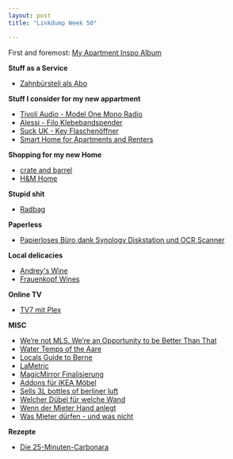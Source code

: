 ```yaml
---
layout: post
title: "Linkdump Week 50"

---
```


First and foremost: [My Apartment Inspo Album](https://imgur.com/a/vgCYbbC)


**Stuff as a Service**
- [Zahnbürsteli als Abo](https://www.brushwithwyatt.com/)

**Stuff I consider for my new appartment**
- [Tivoli Audio - Model One Mono Radio](https://www.connox.ch/kategorien/technik/audio-radio/model-one.html?itm=106541)
- [Alessi - Filo Klebebandspender](https://www.connox.ch/kategorien/accessoires/buero-accessoires/alessi-filo-klebebandspender.html)
- [Suck UK - Key Flaschenöffner](https://www.connox.ch/kategorien/kochen/barzubehoer/suck-uk-key-flaschenoeffner.html)
- [Smart Home for Apartments and Renters](https://thewirecutter.com/lists/smart-home-for-apartments-and-renters/)

**Shopping for my new Home**
- [crate and barrel](https://www.crateandbarrel.com/)
- [H&M Home](https://www2.hm.com/de_ch/home.html)

**Stupid shit**
- [Radbag](https://www.radbag.ch/)

**Paperless**
- [Papierloses Büro dank Synology Diskstation und OCR Scanner](https://technikblog.ch/2019/08/papierloses-buero-dank-synology-diskstation-und-ocr-scanner/)

**Local delicacies**
- [Andrey's Wine](http://www.andreys.ch/)
- [Frauenkopf Wines](https://www.frauenkopf.ch/)

**Online TV**
- [TV7 mit Plex](https://blog.sebastianplattner.ch/media-center/tv7-mit-plex/)

**MISC**
- [We’re not MLS. We’re an Opportunity to be Better Than That](https://rosecityriveters.org/were-not-mls-were-an-opportunity-to-be-better-than-that/)
- [Water Temps of the Aare](https://aare.guru)
- [Locals Guide to Berne](https://www.theguardian.com/travel/2019/sep/02/locals-guide-berne-switzerland-10-top-tips)
- [LaMetric](https://lametric.com)
- [MagicMirror Finalisierung](https://blog.sebastianplattner.ch/diy/magicmirror-finalisierung/)
- [Addons für IKEA Möbel](https://www.prettypegs.com/de/)
- [Sells 3L bottles of berliner luft](https://ullrich.ch)
- [Welcher Dübel für welche Wand](https://www.beobachter.ch/wohnen/bauen-renovieren/wandbefestigung-welcher-dubel-fur-welche-wand)
- [Wenn der Mieter Hand anlegt](https://www.beobachter.ch/wohnen/miete/renovierung-wenn-der-mieter-hand-anlegt)
- [Was Mieter dürfen - und was nicht](https://www.beobachter.ch/bauen-renovieren/renovationen-was-mieter-durfen-und-was-nicht)

**Rezepte**
- [Die 25-Minuten-Carbonara](https://www.tagesanzeiger.ch/leben/essen-und-trinken/das-schnellste-gericht-italiens/story/11672520)
